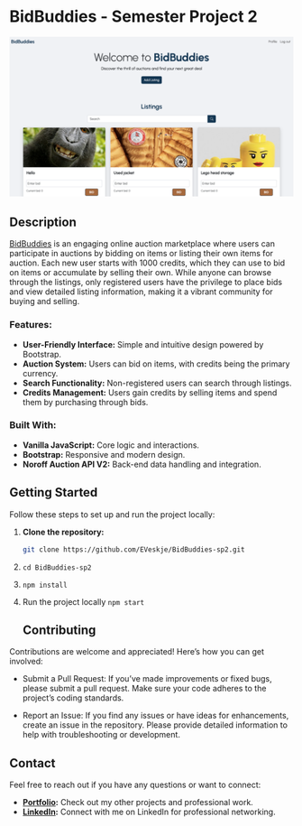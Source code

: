# BidBuddies - Semester Project 2

![BidBuddies Screenshot](assets/readme.png)

## Description

[BidBuddies](https://bid-buddies.netlify.app/index.html) is an engaging online auction marketplace where users can participate in auctions by bidding on items or listing their own items for auction. Each new user starts with 1000 credits, which they can use to bid on items or accumulate by selling their own. While anyone can browse through the listings, only registered users have the privilege to place bids and view detailed listing information, making it a vibrant community for buying and selling.

### Features:

- **User-Friendly Interface:** Simple and intuitive design powered by Bootstrap.
- **Auction System:** Users can bid on items, with credits being the primary currency.
- **Search Functionality:** Non-registered users can search through listings.
- **Credits Management:** Users gain credits by selling items and spend them by purchasing through bids.

### Built With:

- **Vanilla JavaScript:** Core logic and interactions.
- **Bootstrap:** Responsive and modern design.
- **Noroff Auction API V2:** Back-end data handling and integration.

## Getting Started

Follow these steps to set up and run the project locally:

1. **Clone the repository:**

   ```sh
   git clone https://github.com/EVeskje/BidBuddies-sp2.git

   ```

2. `cd BidBuddies-sp2`

3. `npm install`

4. Run the project locally
   `npm start`

   ## Contributing

Contributions are welcome and appreciated! Here’s how you can get involved:

- Submit a Pull Request:
  If you’ve made improvements or fixed bugs, please submit a pull request. Make sure your code adheres to the project’s coding standards.

- Report an Issue:
  If you find any issues or have ideas for enhancements, create an issue in the repository. Please provide detailed information to help with troubleshooting or development.

## Contact

Feel free to reach out if you have any questions or want to connect:

- **[Portfolio](https://portfolio-env.netlify.app/):** Check out my other projects and professional work.
- **[LinkedIn](https://www.linkedin.com/in/env-link/):** Connect with me on LinkedIn for professional networking.
